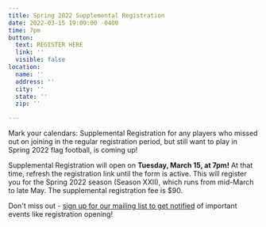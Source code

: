 ```yaml
---
title: Spring 2022 Supplemental Registration
date: 2022-03-15 19:00:00 -0400
time: 7pm
button:
  text: REGISTER HERE
  link: ''
  visible: false
location:
  name: ''
  address: ''
  city: ''
  state: ''
  zip: ''

---
```

Mark your calendars: Supplemental Registration for any players who missed out on joining in the regular registration period, but still want to play in Spring 2022 flag football, is coming up!

Supplemental Registration will open on **Tuesday, March 15, at 7pm!**  At that time, refresh the registration link until the form is active. This will register you for the Spring 2022 season (Season XXII), which runs from mid-March to late May.  The supplemental registration fee is $90.

Don't miss out - [sign up for our mailing list to get notified](http://eepurl.com/c9JkQz) of important events like registration opening!